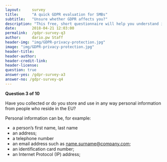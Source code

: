 ```yaml
---
layout:     survey
title:      "A quick GDPR evaluation for SMBs"
subtitle:   "Unsure whether GDPR affects you?"
description: "This free, short questionnaire will help you understand if you need to take action regarding GDPR. Take two minutes to see where you fall and get important information on how to take the next steps."
date:       2018-04-21 12:03:00
permalink:  /gdpr-survey-q3
author:     dario.pw Staff
header-img: "img/GDPR-privacy-protection.jpg"
image: "img/GDPR-privacy-protection.jpg"
header-title:
header-author:
header-credit-link:
header-license:
question: true
answer-yes: /gdpr-survey-a3
answer-no: /gdpr-survey-q4
---
```


**Question 3 of 10**

Have you collected or do you store and use in any way personal information from people who reside in the EU?  

Personal information can be, for example:
* a person’s first name, last name
* an address;
* a telephone number
* an email address such as name.surname@company.com;
* an identification card number;
* an Internet Protocol (IP) address;
